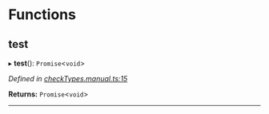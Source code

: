 

# Functions

<a id="test"></a>

##  test

▸ **test**(): `Promise`<`void`>

*Defined in [checkTypes.manual.ts:15](https://github.com/polkadot-js/api/blob/5533b1b/packages/api/src/checkTypes.manual.ts#L15)*

**Returns:** `Promise`<`void`>

___

